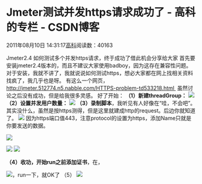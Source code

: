 
# Jmeter测试并发https请求成功了 - 高科的专栏 - CSDN博客

2011年08月10日 14:31:17[高科](https://me.csdn.net/pbymw8iwm)阅读数：40163


Jmeter2.4 如何测试多个并发https请求，终于成功了借此机会分享给大家
首先要安装jmeter2.4版本的，而且不建议大家使用badboy，因为这存在兼容性问题。对于安装，我就不讲了，我就说说如何测试https，想必大家都在网上找相关资料找疯了，我几乎也是呀。
有这么一个网页，
http://jmeter.512774.n5.nabble.com/HTTPS-problem-td533218.html  虽然讨论之后没有成功，但是给我很多灵感。
好了开始：
**（1）新建threadGroup：**
![](http://hi.csdn.net/attachment/201108/10/0_1312957118NYFW.gif)
**（2）设置并发用户数量：**
![](http://hi.csdn.net/attachment/201108/10/0_13129572293xx1.gif)
**（3）录制脚本**，我听见有人好像在“哇，不会吧”。其实没什么，虽然是按https测得，但是这里就建成http的request。后边你就知道了。
![](http://hi.csdn.net/attachment/201108/10/0_13129573768ugz.gif)
因为https端口值443，注意protocol的设置为https，添加Name只就是你要发送的数据。

![](http://hi.csdn.net/attachment/201108/10/0_1312957550CdXq.gif)

![](http://hi.csdn.net/attachment/201108/10/0_13129577487edD.gif)
![](http://hi.csdn.net/attachment/201108/10/0_1312957714OVjO.gif)

**（4）收功，开始run之前添加证书**，在，

![](http://hi.csdn.net/attachment/201108/10/0_1312957850ZsSf.gif)，run一下，就OK了
（5）
![](http://hi.csdn.net/attachment/201108/10/0_1312957935BR55.gif)


